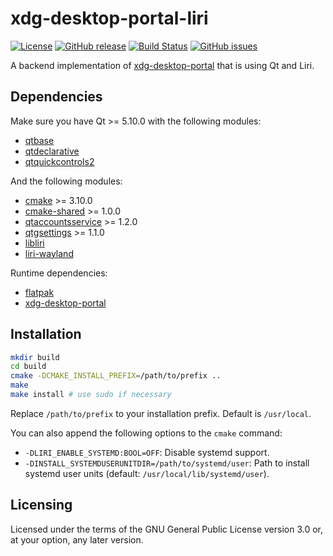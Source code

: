 xdg-desktop-portal-liri
=======================

[![License](https://img.shields.io/badge/license-GPLv3.0-blue.svg)](https://www.gnu.org/licenses/gpl-3.0.html)
[![GitHub release](https://img.shields.io/github/release/lirios/xdg-desktop-portal-liri.svg)](https://github.com/lirios/xdg-desktop-portal-liri)
[![Build Status](https://travis-ci.org/lirios/xdg-desktop-portal-liri.svg?branch=develop)](https://travis-ci.org/lirios/xdg-desktop-portal-liri)
[![GitHub issues](https://img.shields.io/github/issues/lirios/xdg-desktop-portal-liri.svg)](https://github.com/lirios/xdg-desktop-portal-liri/issues)

A backend implementation of [xdg-desktop-portal](https://github.com/flatpak/xdg-desktop-portal)
that is using Qt and Liri.

## Dependencies

Make sure you have Qt >= 5.10.0 with the following modules:

 * [qtbase](http://code.qt.io/cgit/qt/qtbase.git)
 * [qtdeclarative](http://code.qt.io/cgit/qt/qtdeclarative.git)
 * [qtquickcontrols2](http://code.qt.io/cgit/qt/qtquickcontrols2.git)

And the following modules:

 * [cmake](https://gitlab.kitware.com/cmake/cmake) >= 3.10.0
 * [cmake-shared](https://github.com/lirios/cmake-shared.git) >= 1.0.0
 * [qtaccountsservice](https://github.com/lirios/qtaccountsservice) >= 1.2.0
 * [qtgsettings](https://github.com/lirios/qtgsettings) >= 1.1.0
 * [libliri](https://github.com/lirios/libliri.git)
 * [liri-wayland](https://github.com/lirios/wayland.git)

Runtime dependencies:

 * [flatpak](https://github.com/flatpak/flatpak)
 * [xdg-desktop-portal](https://github.com/flatpak/xdg-desktop-portal)

## Installation

```sh
mkdir build
cd build
cmake -DCMAKE_INSTALL_PREFIX=/path/to/prefix ..
make
make install # use sudo if necessary
```

Replace `/path/to/prefix` to your installation prefix.
Default is `/usr/local`.

You can also append the following options to the `cmake` command:

 * `-DLIRI_ENABLE_SYSTEMD:BOOL=OFF`: Disable systemd support.
 * `-DINSTALL_SYSTEMDUSERUNITDIR=/path/to/systemd/user`: Path to install systemd user units (default: `/usr/local/lib/systemd/user`).

## Licensing

Licensed under the terms of the GNU General Public License version 3.0 or,
at your option, any later version.
